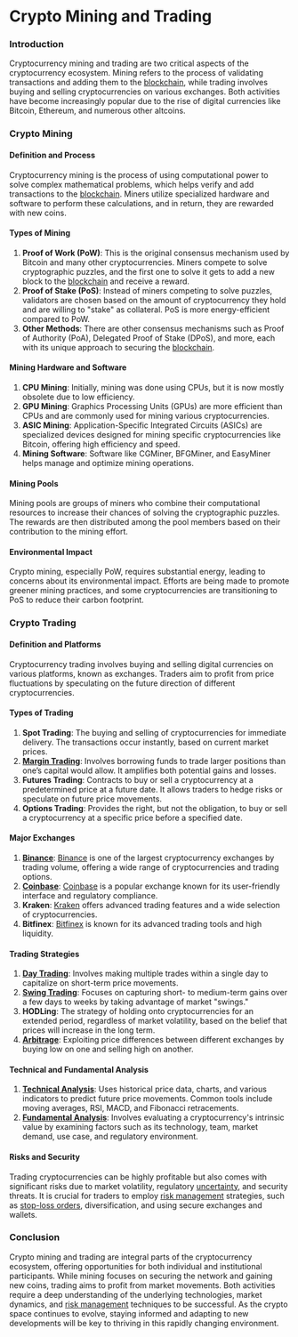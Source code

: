 # Crypto Mining and Trading

### Introduction

Cryptocurrency mining and trading are two critical aspects of the cryptocurrency ecosystem. Mining refers to the process of validating transactions and adding them to the [blockchain](../b/blockchain_in_trading.md), while trading involves buying and selling cryptocurrencies on various exchanges. Both activities have become increasingly popular due to the rise of digital currencies like Bitcoin, Ethereum, and numerous other altcoins.

### Crypto Mining

#### Definition and Process
Cryptocurrency mining is the process of using computational power to solve complex mathematical problems, which helps verify and add transactions to the [blockchain](../b/blockchain_in_trading.md). Miners utilize specialized hardware and software to perform these calculations, and in return, they are rewarded with new coins.

#### Types of Mining

1. **Proof of Work (PoW)**: This is the original consensus mechanism used by Bitcoin and many other cryptocurrencies. Miners compete to solve cryptographic puzzles, and the first one to solve it gets to add a new block to the [blockchain](../b/blockchain_in_trading.md) and receive a reward.
2. **Proof of Stake (PoS)**: Instead of miners competing to solve puzzles, validators are chosen based on the amount of cryptocurrency they hold and are willing to "stake" as collateral. PoS is more energy-efficient compared to PoW.
3. **Other Methods**: There are other consensus mechanisms such as Proof of Authority (PoA), Delegated Proof of Stake (DPoS), and more, each with its unique approach to securing the [blockchain](../b/blockchain_in_trading.md).

#### Mining Hardware and Software

1. **CPU Mining**: Initially, mining was done using CPUs, but it is now mostly obsolete due to low efficiency.
2. **GPU Mining**: Graphics Processing Units (GPUs) are more efficient than CPUs and are commonly used for mining various cryptocurrencies.
3. **ASIC Mining**: Application-Specific Integrated Circuits (ASICs) are specialized devices designed for mining specific cryptocurrencies like Bitcoin, offering high efficiency and speed.
4. **Mining Software**: Software like CGMiner, BFGMiner, and EasyMiner helps manage and optimize mining operations.

#### Mining Pools

Mining pools are groups of miners who combine their computational resources to increase their chances of solving the cryptographic puzzles. The rewards are then distributed among the pool members based on their contribution to the mining effort.

#### Environmental Impact

Crypto mining, especially PoW, requires substantial energy, leading to concerns about its environmental impact. Efforts are being made to promote greener mining practices, and some cryptocurrencies are transitioning to PoS to reduce their carbon footprint.

### Crypto Trading

#### Definition and Platforms
Cryptocurrency trading involves buying and selling digital currencies on various platforms, known as exchanges. Traders aim to profit from price fluctuations by speculating on the future direction of different cryptocurrencies.

#### Types of Trading

1. **Spot Trading**: The buying and selling of cryptocurrencies for immediate delivery. The transactions occur instantly, based on current market prices.
2. **[Margin Trading](../m/margin_trading.md)**: Involves borrowing funds to trade larger positions than one’s capital would allow. It amplifies both potential gains and losses.
3. **Futures Trading**: Contracts to buy or sell a cryptocurrency at a predetermined price at a future date. It allows traders to hedge risks or speculate on future price movements.
4. **Options Trading**: Provides the right, but not the obligation, to buy or sell a cryptocurrency at a specific price before a specified date.

#### Major Exchanges

1. **[Binance](../b/binance.md)**: [Binance](https://www.binance.com/) is one of the largest cryptocurrency exchanges by trading volume, offering a wide range of cryptocurrencies and trading options.
2. **[Coinbase](../c/coinbase.md)**: [Coinbase](https://www.coinbase.com/) is a popular exchange known for its user-friendly interface and regulatory compliance.
3. **Kraken**: [Kraken](https://www.kraken.com/) offers advanced trading features and a wide selection of cryptocurrencies.
4. **Bitfinex**: [Bitfinex](https://www.bitfinex.com/) is known for its advanced trading tools and high liquidity.

#### Trading Strategies

1. **[Day Trading](../d/day_trading.md)**: Involves making multiple trades within a single day to capitalize on short-term price movements.
2. **[Swing Trading](../s/swing_trading.md)**: Focuses on capturing short- to medium-term gains over a few days to weeks by taking advantage of market "swings."
3. **HODLing**: The strategy of holding onto cryptocurrencies for an extended period, regardless of market volatility, based on the belief that prices will increase in the long term.
4. **[Arbitrage](../a/arbitrage.md)**: Exploiting price differences between different exchanges by buying low on one and selling high on another.

#### Technical and Fundamental Analysis

1. **[Technical Analysis](../t/technical_analysis.md)**: Uses historical price data, charts, and various indicators to predict future price movements. Common tools include moving averages, RSI, MACD, and Fibonacci retracements.
2. **[Fundamental Analysis](../f/fundamental_analysis.md)**: Involves evaluating a cryptocurrency's intrinsic value by examining factors such as its technology, team, market demand, use case, and regulatory environment.

#### Risks and Security

Trading cryptocurrencies can be highly profitable but also comes with significant risks due to market volatility, regulatory [uncertainty](../u/uncertainty_in_trading.md), and security threats. It is crucial for traders to employ [risk management](../r/risk_management.md) strategies, such as [stop-loss orders](../s/stop-loss_orders.md), diversification, and using secure exchanges and wallets.

### Conclusion

Crypto mining and trading are integral parts of the cryptocurrency ecosystem, offering opportunities for both individual and institutional participants. While mining focuses on securing the network and gaining new coins, trading aims to profit from market movements. Both activities require a deep understanding of the underlying technologies, market dynamics, and [risk management](../r/risk_management.md) techniques to be successful. As the crypto space continues to evolve, staying informed and adapting to new developments will be key to thriving in this rapidly changing environment.